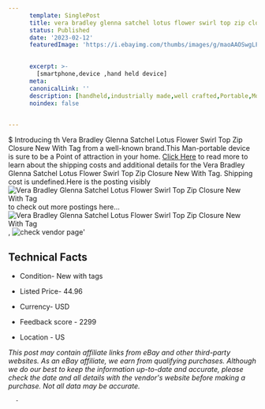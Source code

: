 ```yaml
---
      template: SinglePost
      title: vera bradley glenna satchel lotus flower swirl top zip closure new with tag
      status: Published
      date: '2023-02-12'
      featuredImage: 'https://i.ebayimg.com/thumbs/images/g/maoAAOSwgLFeYCfI/s-l225.jpg'
       

      excerpt: >-
        [smartphone,device ,hand held device]
      meta:
      canonicalLink: ''
      description: [handheld,industrially made,well crafted,Portable,Mobile,Compact,Convenient,Lightweight,Maneuverable,Man-portable,Miniature,Carriable,Hand-held,Light,Holdable,Transportable,Mobile device,Pocket-sized,On-the-go,Wireless,Cordless,Compact size,Convenient size, smartphone,device ,hand held device]
      noindex: false
      

---
```

$
      Introducing th Vera Bradley Glenna Satchel Lotus Flower Swirl Top Zip Closure New With Tag from a well-known brand.This Man-portable device  is sure to be a Point of attraction  in your home. [Click Here](https://www.ebay.com/itm/254531398164?hash=item3b4340ea14%3Ag%3AmaoAAOSwgLFeYCfI&mkevt=1&mkcid=1&mkrid=711-53200-19255-0&campid=%253CePNCampaignId%253E&customid=%253CreferenceId%253E&toolid=10049) to read more to learn about the shipping costs and additional details for the Vera Bradley Glenna Satchel Lotus Flower Swirl Top Zip Closure New With Tag. Shipping cost is undefined.Here is the posting visibly ![Vera Bradley Glenna Satchel Lotus Flower Swirl Top Zip Closure New With Tag](https://i.ebayimg.com/thumbs/images/g/maoAAOSwgLFeYCfI/s-l225.jpg) to check out more postings here... ![Vera Bradley Glenna Satchel Lotus Flower Swirl Top Zip Closure New With Tag](https://i.ebayimg.com/images/g/maoAAOSwgLFeYCfI/s-l1600.jpg), ![check vendor page](https://origin-galleryplus.ebayimg.com/ws/web/254531398164_2_0_1/225x225.jpg,https://origin-galleryplus.ebayimg.com/ws/web/254531398164_3_0_1/225x225.jpg,https://origin-galleryplus.ebayimg.com/ws/web/254531398164_4_0_1/225x225.jpg,https://origin-galleryplus.ebayimg.com/ws/web/254531398164_5_0_1/225x225.jpg)'

      

 ## Technical Facts 



     
      

 - Condition- New with tags 


      

 - Listed Price- 44.96 


      

 - Currency- USD 


      

 - Feedback score - 2299 


      

 - Location - US 


      
      

 *_This post may contain affiliate links from eBay and other third-party websites. As an eBay affiliate, we earn from qualifying purchases. Although we do our best to keep the information up-to-date and accurate, please check the date and all details with the vendor's website before making a purchase. Not all data may be accurate._*




      -
